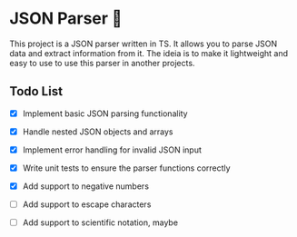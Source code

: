 # JSON Parser 🤯

This project is a JSON parser written in TS. It allows you to parse JSON data and extract information from it. The ideia is to make it lightweight and easy to use to use this parser in another projects.

## Todo List

- [x] Implement basic JSON parsing functionality
- [x] Handle nested JSON objects and arrays
- [x] Implement error handling for invalid JSON input
- [x] Write unit tests to ensure the parser functions correctly
- [x] Add support to negative numbers
- [ ] Add support to escape characters
- [ ] Add support to scientific notation, maybe

